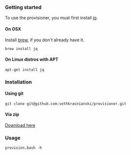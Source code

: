 ### Getting started

To use the provisioner, you must first install [jq](http://stedolan.github.io/jq/).

#### On OSX

Install [brew](http://brew.sh/), if you don't already have it.

`brew install jq`

#### On Linux distros with APT

`apt-get install jq`


### Installation

#### Using git
`git clone git@github.com:sethkrasnianski/provisioner.git`

#### Via zip
[Download here](https://github.com/sethkrasnianski/provisioner/archive/master.zip)

### Usage

`provision.bash -h`
